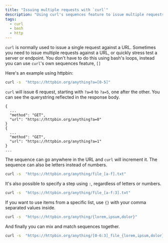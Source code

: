 ```yaml
---
title: "Issuing multiple requests with `curl`"
description: "Using curl's sequences feature to issue multiple requests"
tags: 
  - curl
  - bash
  - http
---
```



`curl` is normally used to issue a single request against a URL.  Sometimes you need to issue multiple requests against a URL, or quickly stress test a server or endpoint. You don't have to do this using bash's loops, instead you can use `curl`'s own sequences feature, `[]`  

Here's an example using httpbin:

```bash
curl -s  "https://httpbin.org/anything?a=[0-5]"
```

`curl` will issue 6 request, starting with `?a=0` to `?a=5`, one after the other.  You can see the querystring reflected in the response body.  

```
{  
  ...  
  "method": "GET",   
  "url": "https://httpbin.org/anything?a=0"  
}  
{  
  ...  
  "method": "GET",   
  "url": "https://httpbin.org/anything?a=1"  
}  
...
```

The sequence can go anywhere in the URL and `curl` will increment it. The sequence can also be letters instead of numbers.  

```bash
curl -s  "https://httpbin.org/anything/file_[a-f].txt"
```

It's also possible to specify a step using `:`, regardless of letters or numbers. 

```bash
curl -s  "https://httpbin.org/anything/file_[a-f:3].txt"
```


If you want to use items from a specific list, use `{}` with your comma separated values inside. 

```bash
curl -s  "https://httpbin.org/anything/{lorem,ipsum,dolor}"
```

And finally you can mix and match sequences together. 

```bash
curl -s  "https://httpbin.org/anything/[0-6:3]_file_{lorem,ipsum,dolor}"
```
